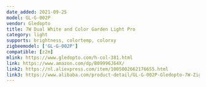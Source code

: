 ```yaml
---
date_added: 2021-09-25
model: GL-G-002P
vendor: Gledopto
title: 7W Dual White and Color Garden Light Pro
category: light
supports: brightness, colortemp, colorxy
zigbeemodel: ['GL-G-002P']
compatible: [z2m]
mlink: https://www.gledopto.com/h-col-381.html
link: https://www.amazon.com/dp/B09996J64X/
link2: https://nl.aliexpress.com/item/1005002662176655.html
link3: https://www.alibaba.com/product-detail/GL-G-002P-Gledopto-7W-ZigBee_1600248342191.html
---
```


